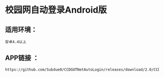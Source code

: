 校园网自动登录Android版
=====================



适用环境：<br>
---------------------
    安卓4.4以上
APP链接 ：<br>
--------------------
    https://github.com/Subdue0/CCDGUTNetAutoLogin/releases/download/2.0/CCDGUT.rar
